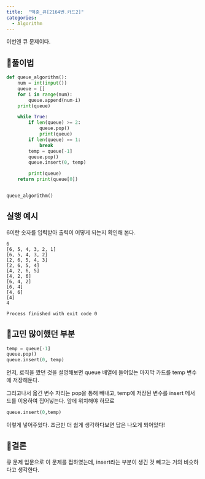 ```yaml
---
title:  "백준_큐[2164번.카드2]"
categories:
  - Algorithm
---
```


이번엔 큐 문제이다.

## 🐋풀이법
```python
def queue_algorithm():
    num = int(input())
    queue = []
    for i in range(num):
        queue.append(num-i)
    print(queue)

    while True:
        if len(queue) >= 2:
            queue.pop()
            print(queue)
        if len(queue) == 1:
            break
        temp = queue[-1]
        queue.pop()
        queue.insert(0, temp)

        print(queue)
    return print(queue[0])


queue_algorithm()
```

## 실행 예시
6이란 숫자를 입력받아 출력이 어떻게 되는지 확인해 본다.

```
6
[6, 5, 4, 3, 2, 1]
[6, 5, 4, 3, 2]
[2, 6, 5, 4, 3]
[2, 6, 5, 4]
[4, 2, 6, 5]
[4, 2, 6]
[6, 4, 2]
[6, 4]
[4, 6]
[4]
4

Process finished with exit code 0
```

## 🤔고민 많이했던 부분
```python
temp = queue[-1]
queue.pop()
queue.insert(0, temp)
```

먼저, 로직을 짰던 것을 설명해보면 queue 배열에 들어있는 마지막 카드를 temp 변수에 저장해둔다.

그리고나서 옮긴 변수 자리는 pop을 통해 빼내고, temp에 저장된 변수를 insert 메서드를 이용하여 집어넣는다. 앞에 위치해야 하므로

```python
queue.insert(0,temp)
```
이렇게 넣어주었다.
조금만 더 쉽게 생각하다보면 답은 나오게 되어있다!



## 🥚결론
큐 문제 입문으로 이 문제를 접하였는데, insert라는 부분이 생긴 것 빼고는 거의 비슷하다고 생각한다.
